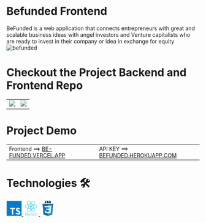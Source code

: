 # Befunded Frontend 

 BeFunded is a web application that connects entrepreneurs with great and scalable business ideas with angel investors and Venture capitalists who are ready to invest in their company or idea in exchange for equity
 ![befunded](https://user-images.githubusercontent.com/100171190/202894029-c32d9ab0-119a-4ee3-a3a6-e80638388403.PNG)

 # Checkout the Project Backend and Frontend Repo
  <table>
  <tr >
     <td>
      <a href="https://github.com/emilance/befunded"><img src="https://github-readme-stats.vercel.app/api/pin/?username=emilance&repo=befunded" /></a>
    </td>
    <td>
      <a href="https://github.com/adelabuadeleke/befunded"><img src="https://github-readme-stats.vercel.app/api/pin/?username=adelabuadeleke&repo=befunded" /></a>
    </td>
   
  </tr>
  </table>
  
  # Project Demo
   <table>
      <tr >
        <td>
                Frontend
                ==> <a href="https://be-funded.vercel.app">BE-FUNDED.VERCEL.APP<a/>
        </td>
        <td>
               API KEY
               ==> <a href="https://befunded.herokuapp.com">BEFUNDED.HEROKUAPP.COM<a/>
            </td>
      </tr>
 </table>
  
   # Technologies    :hammer_and_wrench:  
<div>
 <a href="https://www.typescriptlang.org/" target="_blank" rel="noreferrer"> <img src="https://raw.githubusercontent.com/devicons/devicon/master/icons/typescript/typescript-original.svg" alt="typescript" width="40" height="40"/> </a> 
  <a href="https://reactjs.org/" target="_blank" rel="noreferrer"> <img src="https://raw.githubusercontent.com/devicons/devicon/master/icons/react/react-original-wordmark.svg" alt="react" width="40" height="40"/> </a> 
   <a href="https://www.w3schools.com/css/" target="_blank" rel="noreferrer"> <img src="https://raw.githubusercontent.com/devicons/devicon/master/icons/css3/css3-original-wordmark.svg" alt="css3" width="40" height="40"/> </a> 
</div>
